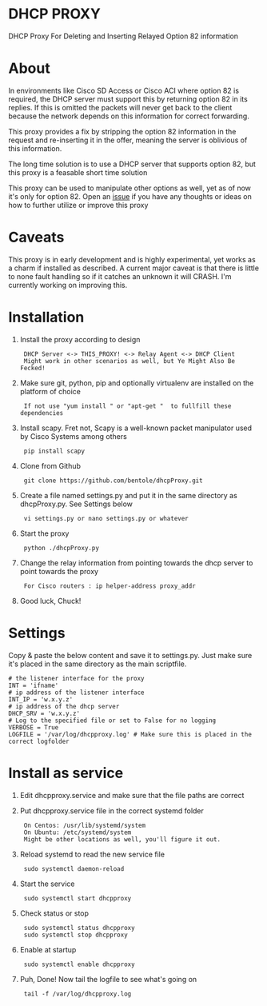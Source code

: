 # DHCP PROXY

DHCP Proxy For Deleting and Inserting Relayed Option 82 information

# About

In environments like Cisco SD Access or Cisco ACI where option 82 is required, the DHCP server must support this by 
returning option 82 in its replies. If this is omitted the packets will never get back
to the client because the network depends on this information for correct forwarding.

This proxy provides a fix by stripping the option 82 information in the request and
re-inserting it in the offer, meaning the server is oblivious of this information.

The long time solution is to use a DHCP server that supports option 82, but 
this proxy is a feasable short time solution

This proxy can be used to manipulate other options as well, yet as of now it's only for option 82.
Open an [issue](https://github.com/bentole/dhcpProxy/issues) if you have any thoughts or ideas on how to 
further utilize or improve this proxy

# Caveats

This proxy is in early development and is highly experimental, yet works as a charm if installed as described.
A current major caveat is that there is little to none fault handling so if it catches an unknown it will CRASH. I'm currently working on improving this.


# Installation

1. Install the proxy according to design

		DHCP Server <-> THIS_PROXY! <-> Relay Agent <-> DHCP Client
		Might work in other scenarios as well, but Ye Might Also Be Fecked!

2. Make sure git, python, pip and optionally virtualenv are installed on the platform of choice

		If not use "yum install " or "apt-get "  to fullfill these dependencies

3. Install scapy. Fret not, Scapy is a well-known packet manipulator used by Cisco Systems among others

		pip install scapy
		
4. Clone from Github

		git clone https://github.com/bentole/dhcpProxy.git

5. Create a file named settings.py and put it in the same directory as dhcpProxy.py. See Settings below

		vi settings.py or nano settings.py or whatever

6. Start the proxy

		python ./dhcpProxy.py
		
7. Change the relay information from pointing towards the dhcp server to point towards the proxy

		For Cisco routers : ip helper-address proxy_addr

8. Good luck, Chuck!

# Settings

Copy & paste the below content and save it to settings.py. Just make sure it's placed in the same directory as the main scriptfile.

```
# the listener interface for the proxy
INT = 'ifname' 
# ip address of the listener interface
INT_IP = 'w.x.y.z' 
# ip address of the dhcp server
DHCP_SRV = 'w.x.y.z' 
# Log to the specified file or set to False for no logging
VERBOSE = True
LOGFILE = '/var/log/dhcpproxy.log' # Make sure this is placed in the correct logfolder
```
# Install as service

1. Edit dhcpproxy.service and make sure that the file paths are correct
2. Put dhcpproxy.service file in the correct systemd folder

		On Centos: /usr/lib/systemd/system
		On Ubuntu: /etc/systemd/system
		Might be other locations as well, you'll figure it out.
	
3. Reload systemd to read the new service file

		sudo systemctl daemon-reload
	
4. Start the service

		sudo systemctl start dhcpproxy
	
5. Check status or stop

		sudo systemctl status dhcpproxy
		sudo systemctl stop dhcpproxy
	
6. Enable at startup

		sudo systemctl enable dhcpproxy
	
7. Puh, Done! Now tail the logfile to see what's going on

		tail -f /var/log/dhcpproxy.log
